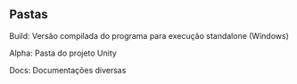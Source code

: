## Pastas
  Build: Versão compilada do programa para execução standalone (Windows)
  
  Alpha: Pasta do projeto Unity
  
  Docs: Documentações diversas